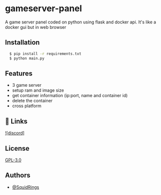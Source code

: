 
# gameserver-panel

A game server panel coded on python using flask and docker api. It's like a docker gui but in web browser


## Installation

```bash
  $ pip install -r requirements.txt
  $ python main.py
```
    
## Features

- 3 game server
- setup ram and image size
- get container information (ip:port, name and container id)
- delete the container
- cross platform


## 🔗 Links
[![discord]](https://discord.gg/VdyGSGWefa)
## License

[GPL-3.0](https://choosealicense.com/licenses/gpl-3.0/)


## Authors

- [@SquidRings](https://www.github.com/SquidRings)

